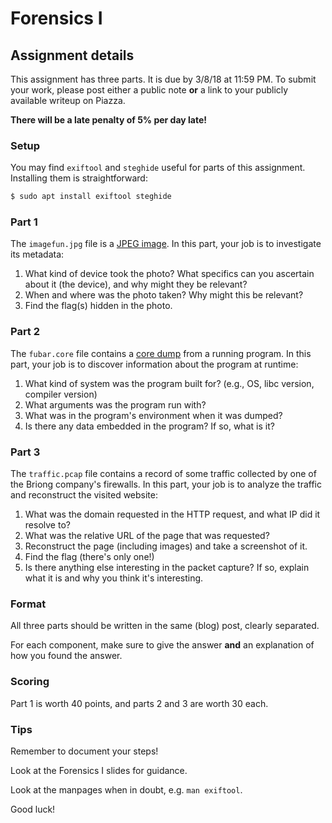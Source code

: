 # Forensics I

## Assignment details

This assignment has three parts. It is due by 3/8/18 at 11:59 PM. To submit your work, please post
either a public note **or** a link to your publicly available writeup on Piazza.

**There will be a late penalty of 5% per day late!**

### Setup

You may find `exiftool` and `steghide` useful for parts of this assignment. Installing them
is straightforward:

```bash
$ sudo apt install exiftool steghide
```

### Part 1

The `imagefun.jpg` file is a [JPEG image](https://en.wikipedia.org/wiki/JPEG). In this part,
your job is to investigate its metadata:

1. What kind of device took the photo? What specifics can you ascertain about it (the device), and
why might they be relevant?
2. When and where was the photo taken? Why might this be relevant?
3. Find the flag(s) hidden in the photo.

### Part 2

The `fubar.core` file contains a [core dump](https://en.wikipedia.org/wiki/Core_dump) from a running
program. In this part, your job is to discover information about the program at runtime:

1. What kind of system was the program built for? (e.g., OS, libc version, compiler version)
2. What arguments was the program run with?
3. What was in the program's environment when it was dumped?
4. Is there any data embedded in the program? If so, what is it?

### Part 3

The `traffic.pcap` file contains a record of some traffic collected by one of the Briong company's
firewalls. In this part, your job is to analyze the traffic and reconstruct the visited website:

1. What was the domain requested in the HTTP request, and what IP did it resolve to?
2. What was the relative URL of the page that was requested?
3. Reconstruct the page (including images) and take a screenshot of it.
4. Find the flag (there's only one!)
5. Is there anything else interesting in the packet capture? If so, explain what it is and
why you think it's interesting.

### Format

All three parts should be written in the same (blog) post, clearly separated.

For each component, make sure to give the answer **and** an explanation of how you found the
answer.

### Scoring

Part 1 is worth 40 points, and parts 2 and 3 are worth 30 each.

### Tips

Remember to document your steps!

Look at the Forensics I slides for guidance.

Look at the manpages when in doubt, e.g. `man exiftool`.

Good luck!
